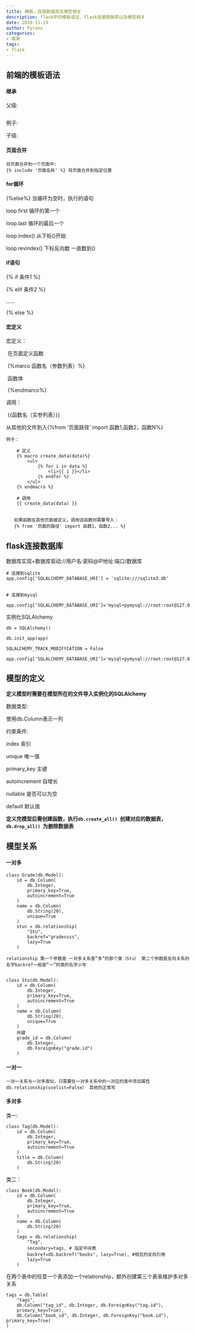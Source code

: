 ```yaml
---
title: 模板，连接数据库及模型相关
description: flask中的模板语法，flask连接数据库以及模型相关
date: 2018-11-19
author: Pyrans
categories: 
- 框架
tags:
- flask
---
```




## 前端的模板语法
#### 继承

父级:

<img/>

例子:



子级:



#### 页面合并

~~~
将页面合并到一个页面中:
{% include '页面名称' %} 将页面合并到指定位置
~~~

#### for循环

{%else%}                  当循环为空时，执行的语句

loop.first                  循环的第一个

loop.last                   循环的最后一个

loop.index()             从下标()开始

loop.revindex()       下标反向数 一直数到()

#### if语句

{% if 条件1 %}

{% elif 条件2 %}

......

{% else %}

#### 宏定义

宏定义：

​		在页面定义函数

​		{%marco 函数名（参数列表）%}

​			函数体

​		{%endmarco%}

调用：

​		{{函数名（实参列表）}}

从其他的文件到入{%from  '页面路径' import 函数1,函数2，函数N%}

~~~
例子：
	
	# 定义
    {% macro create_data(data)%}
        <ul>
            {% for i in data %}
                <li>{{ i }}</li>
            {% endfor %}
        </ul>
    {% endmacro %}
    
    # 调用
    {{ create_data(data) }}
    
    
   如果函数在其他页面被定义，调用该函数则需要导入：
   {% from '页面的路径' import 函数1，函数2... %}
~~~


## flask连接数据库

数据库实现+数据库驱动://用户名:密码@IP地址:端口/数据库

~~~
# 连接到sqlite
app.config['SQLALCHEMY_DATABASE_URI'] = 'sqlite:///sqlite3.db'


# 连接到mysql
 app.config['SQLALCHEMY_DATABASE_URI']='mysql+pymysql://root:root@127.0.0.1:3306/hzfl02'

~~~

实例化SQLAlchemy

~~~
db = SQLAlchemy()

db.init_app(app)

SQLALCHEMY_TRACK_MODIFYCATION = False 

app.config['SQLALCHEMY_DATABASE_URI']='mysql+pymysql://root:root@127.0.0.1:3306/hzfl02'
~~~



## 模型的定义

**定义模型时需要在模型所在的文件导入实例化的SQLAlchemy**

数据类型:

使用db.Column表示一列

约束条件:

index                                 索引

unique                              唯一值

primary_key                     主键

autoincrement                 自增长

nullable                             是否可以为空

default                               默认值

**定义完模型后需创建函数，执行`db.create_all() `创建对应的数据表，`db.drop_all() `为删除数据表**

## 模型关系

#### 一对多

~~~
class Grade(db.Model):
    id = db.Column(
        db.Integer,
        primary_key=True,
        autoincrement=True
    )
    name = db.Column(
        db.String(20),
        unique=True
    )
    stus = db.relationship(
        "Stu",
        backref="gradessss",
        lazy=True
    )

relationship 第一个参数是 一对多关系里“多”的那个类（Stu） 第二个参数是反向关系的名字backref一般是“一”的类的名字小写


class Stu(db.Model):
    id = db.Column(
        db.Integer,
        primary_key=True,
        autoincrement=True
    )
    name = db.Column(
        db.String(20),
        unique=True
    )
    外键
    grade_id = db.Column(
        db.Integer,
        db.ForeignKey("grade.id")
    )
~~~

#### 一对一

~~~
一对一关系与一对多类似，只需要在一对多关系中的一对应的类中添加属性 db.relationship(uselist=False） 其他的正常写
~~~

#### 多对多

类一:

~~~
class Tag(db.Model):
    id = db.Column(
        db.Integer,
        primary_key=True,
        autoincrement=True
    )
    title = db.Column(
        db.String(20)
    )
~~~

类二：

~~~
class Book(db.Model):
    id = db.Column(
        db.Integer,
        primary_key=True,
        autoincrement=True
    )
    name = db.Column(
        db.String(20)
    )
    tags = db.relationship(
        "Tag",
        secondary=tags, # 指定中间表
        backref=db.backref("books", lazy=True), #相互的反向引用
        lazy=True
    )
~~~

在两个表中的任意一个表添加一个relationship，额外创建第三个表来维护多对多关系

~~~
tags = db.Table(
    "tags",
    db.Column("tag_id", db.Integer, db.ForeignKey("tag.id"),
    primary_key=True),
    db.Column("book_id", db.Integer, db.ForeignKey("book.id"), primary_key=True)
)
~~~


